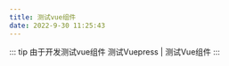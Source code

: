 ```yaml
---
title: 测试vue组件
date: 2022-9-30 11:25:43
---
```

::: tip 由于开发测试vue组件
   测试Vuepress | 测试Vue组件
:::

<!-- more -->

